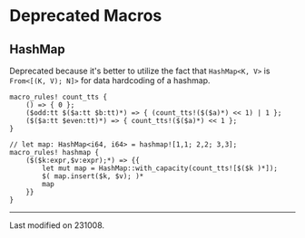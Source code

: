 # Deprecated Macros

## HashMap

Deprecated because it's better to utilize the fact that `HashMap<K, V>` is `From<[(K, V); N]>` for data hardcoding of a hashmap.

```rust,noplayground
macro_rules! count_tts {
    () => { 0 };
    ($odd:tt $($a:tt $b:tt)*) => { (count_tts!($($a)*) << 1) | 1 };
    ($($a:tt $even:tt)*) => { count_tts!($($a)*) << 1 };
}

// let map: HashMap<i64, i64> = hashmap![1,1; 2,2; 3,3];
macro_rules! hashmap {
    ($($k:expr,$v:expr);*) => {{
        let mut map = HashMap::with_capacity(count_tts![$($k )*]);
        $( map.insert($k, $v); )*
        map
    }}
}
```

---

Last modified on 231008.